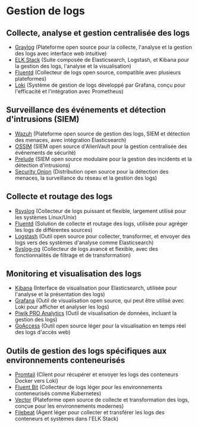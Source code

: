# Gestion de logs

## Collecte, analyse et gestion centralisée des logs
  - [Graylog](https://www.graylog.org/) (Plateforme open source pour la collecte, l'analyse et la gestion des logs avec interface web intuitive)
  - [ELK Stack](https://www.elastic.co/what-is/elk-stack) (Suite composée de Elasticsearch, Logstash, et Kibana pour la gestion des logs, l'analyse et la visualisation)
  - [Fluentd](https://www.fluentd.org/) (Collecteur de logs open source, compatible avec plusieurs plateformes)
  - [Loki](https://grafana.com/oss/loki/) (Système de gestion de logs développé par Grafana, conçu pour l'efficacité et l'intégration avec Prometheus)

## Surveillance des événements et détection d'intrusions (SIEM)
  - [Wazuh](https://wazuh.com/) (Plateforme open source de gestion des logs, SIEM et détection des menaces, avec intégration Elasticsearch)
  - [OSSIM](https://cybersecurity.att.com/products/ossim) (SIEM open source d'AlienVault pour la gestion centralisée des événements de sécurité)
  - [Prelude](https://www.prelude-siem.org/) (SIEM open source modulaire pour la gestion des incidents et la détection d'intrusions)
  - [Security Onion](https://securityonion.net/) (Distribution open source pour la détection des menaces, la surveillance du réseau et la gestion des logs)

## Collecte et routage des logs
  - [Rsyslog](https://www.rsyslog.com/) (Collecteur de logs puissant et flexible, largement utilisé pour les systèmes Linux/Unix)
  - [Fluentd](https://www.fluentd.org/) (Solution de collecte et routage des logs, utilisée pour agréger les logs de différentes sources)
  - [Logstash](https://www.elastic.co/logstash) (Outil open source pour collecter, transformer, et envoyer des logs vers des systèmes d'analyse comme Elasticsearch)
  - [Syslog-ng](https://www.syslog-ng.com/) (Collecteur de logs avancé et flexible, avec des fonctionnalités de filtrage et de transformation)

## Monitoring et visualisation des logs
  - [Kibana](https://www.elastic.co/kibana) (Interface de visualisation pour Elasticsearch, utilisée pour l'analyse et la présentation des logs)
  - [Grafana](https://grafana.com/) (Outil de visualisation open source, qui peut être utilisé avec Loki pour afficher et analyser les logs)
  - [Piwik PRO Analytics](https://piwik.pro/) (Outil de visualisation de données, incluant la gestion des logs)
  - [GoAccess](https://goaccess.io/) (Outil open source léger pour la visualisation en temps réel des logs d'accès web)

## Outils de gestion des logs spécifiques aux environnements conteneurisés
  - [Promtail](https://grafana.com/docs/loki/latest/clients/promtail/) (Client pour récupérer et envoyer les logs des conteneurs Docker vers Loki)
  - [Fluent Bit](https://fluentbit.io/) (Collecteur de logs léger pour les environnements conteneurisés comme Kubernetes)
  - [Vector](https://vector.dev/) (Plateforme open source de collecte et transformation des logs, conçue pour les environnements modernes)
  - [Filebeat](https://www.elastic.co/beats/filebeat) (Agent léger pour collecter et transférer les logs des conteneurs et systèmes dans l'ELK Stack)

